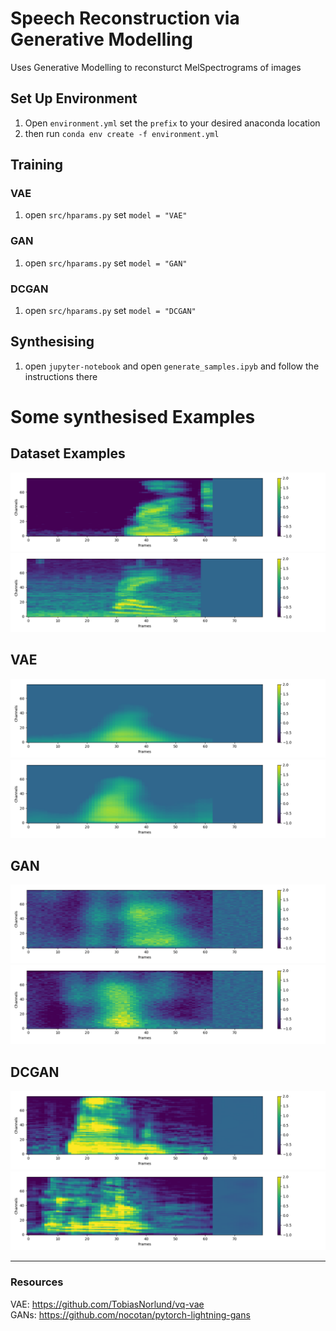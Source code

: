 # Speech Reconstruction via Generative Modelling

Uses Generative Modelling to reconsturct MelSpectrograms of images


## Set Up Environment
1. Open `environment.yml` set the `prefix` to your desired anaconda location
2. then run `conda env create -f environment.yml`


## Training

### VAE
1. open `src/hparams.py` set `model = "VAE"`
### GAN
1. open `src/hparams.py` set `model = "GAN"`
### DCGAN
1. open `src/hparams.py` set `model = "DCGAN"`


## Synthesising
1. open `jupyter-notebook` and open `generate_samples.ipyb` and follow the instructions there


# Some synthesised Examples

## Dataset Examples

![Dataset Sample 1](/images/dataset1.png)
![Dataset Sample 1](/images/dataset2.png)

## VAE
![Dataset Sample 1](/images/VAE1.png)
![Dataset Sample 1](/images/VAE2.png)

## GAN
![Dataset Sample 1](/images/GAN1.png)
![Dataset Sample 1](/images/GAN2.png)

## DCGAN
![Dataset Sample 1](/images/DCGAN1.png)
![Dataset Sample 1](/images/DCGAN2.png)

---

### Resources

VAE: https://github.com/TobiasNorlund/vq-vae
<br>
GANs: https://github.com/nocotan/pytorch-lightning-gans
